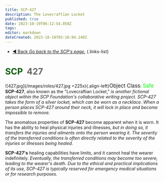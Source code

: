 ```yaml
---
title: SCP-427
description: The Lovecraftian Locket
published: true
date: 2023-10-19T06:12:54.858Z
tags: 
editor: markdown
dateCreated: 2023-10-18T05:16:04.240Z
---
```


- [:arrow_backward: Back *Go back to the SCP's page.*](/en/game/scps#scps)
{.links-list}
# <font color="#065c06">SCP</font><font color="white">-</font><font color="#676661">427</font>
![427.jpg](/images/roles/427.jpg =225x){.align-left}<big>Object Class</big>: <font color="#04f504"><big>Safe</big></font>
**SCP-427**, also known as the "Lovecraftian Locket," *is another fictional object within the SCP Foundation's collaborative writing project. SCP-427 takes the form of a silver locket, which can be worn as a necklace. When a person places SCP-427 around their neck, it will lock in place and become impossible to remove.*

The anomalous properties of **SCP-427** become apparent when it is worn. It has the ability to heal physical injuries and illnesses, *but in doing so, it transfers the injuries and ailments onto the person wearing it. The severity of the transferred conditions is often directly related to the severity of the injuries or illnesses being healed.*

**SCP-427's** healing capabilities have limits, and it cannot heal the wearer indefinitely. *Eventually, the transferred conditions may become too severe, leading to the wearer's death. Due to the ethical and practical implications of its use, SCP-427 is typically reserved for emergency medical situations or for research purposes.*






